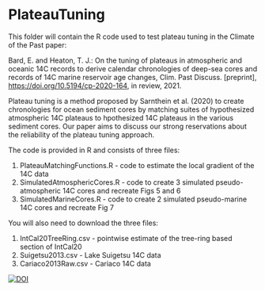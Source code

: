 # PlateauTuning

This folder will contain the R code used to test plateau tuning in the Climate of the Past paper:

Bard, E. and Heaton, T. J.: On the tuning of plateaus in atmospheric and oceanic 14C records to derive calendar chronologies of deep-sea cores and records of 14C marine reservoir age changes, Clim. Past Discuss. [preprint], https://doi.org/10.5194/cp-2020-164, in review, 2021.

Plateau tuning is a method proposed by Sarnthein et al. (2020) to create chronologies for ocean sediment cores by matching suites of hypothesized atmospheric 14C plateaus to hpothesized 14C plateaus in the various sediment cores. Our paper aims to discuss our strong reservations about the reliability of the plateau tuning approach.

The code is provided in R and consists of three files:

1) PlateauMatchingFunctions.R - code to estimate the local gradient of the 14C data  
2) SimulatedAtmosphericCores.R - code to create 3 simulated pseudo-atmospheric 14C cores and recreate Figs 5 and 6  
3) SimulatedMarineCores.R - code to create 2 simulated pseudo-marine 14C cores and recreate Fig 7 

You will also need to download the three files:

1) IntCal20TreeRing.csv - pointwise estimate of the tree-ring based section of IntCal20 
2) Suigetsu2013.csv - Lake Suigetsu 14C data 
3) Cariaco2013Raw.csv - Cariaco 14C data

[![DOI](https://zenodo.org/badge/DOI/10.5281/zenodo.5176137.svg)](https://doi.org/10.5281/zenodo.5176137)
